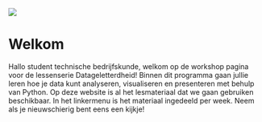 ![](../images/laptop.png)

# Welkom

Hallo student technische bedrijfskunde, welkom op de workshop pagina voor de lessenserie Datageletterdheid! Binnen dit programma gaan jullie leren hoe je data kunt analyseren, visualiseren en presenteren met behulp van Python. Op deze website is al het lesmateriaal dat we gaan gebruiken beschikbaar. In het linkermenu is het materiaal ingedeeld per week. Neem als je nieuwschierig bent eens een kijkje!

```{include} unsyllabus_bits/main_nav.md
```
